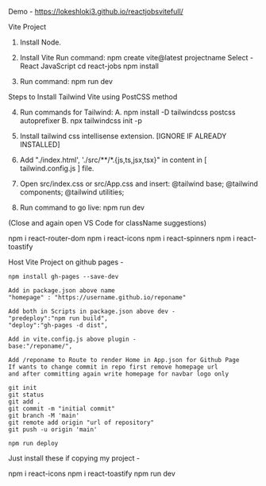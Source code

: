 Demo - https://lokeshloki3.github.io/reactjobsvitefull/

Vite Project

1. Install Node.

2. Install Vite Run command:
	npm create vite@latest projectname 
		Select -
			React
			JavaScript
	cd react-jobs
	npm install

3. Run command:
	npm run dev
  

Steps to Install Tailwind Vite using PostCSS method

4. Run commands for Tailwind:
	A. npm install -D tailwindcss postcss autoprefixer
	B. npx tailwindcss init -p  
	
5. Install tailwind css intellisense extension. [IGNORE IF ALREADY INSTALLED]

6. Add "./index.html', './src/**/*.{js,ts,jsx,tsx}" in content in [ tailwind.config.js ] file.

7. Open src/index.css or src/App.css and insert: 
	@tailwind base;
	@tailwind components;
	@tailwind utilities;

8. Run command to go live:
	npm run dev
	
(Close and again open VS Code for className suggestions)

npm i react-router-dom
npm i react-icons
npm i react-spinners
npm i react-toastify 

Host Vite Project on github pages -

	npm install gh-pages --save-dev
	
	Add in package.json above name
	"homepage" : "https://username.github.io/reponame"
	
	Add both in Scripts in package.json above dev -
	"predeploy":"npm run build",
	"deploy":"gh-pages -d dist",
	
	Add in vite.config.js above plugin -
	base:"/reponame/",
	
	Add /reponame to Route to render Home in App.json for Github Page
	If wants to change commit in repo first remove homepage url 
	and after committing again write homepage for navbar logo only
	
	git init
	git status
	git add .
	git commit -m "initial commit"
	git branch -M 'main'
	git remote add origin "url of repository"
	git push -u origin 'main'
	
	npm run deploy
	
Just install these if copying my project -

npm i react-icons
npm i react-toastify
npm run dev
